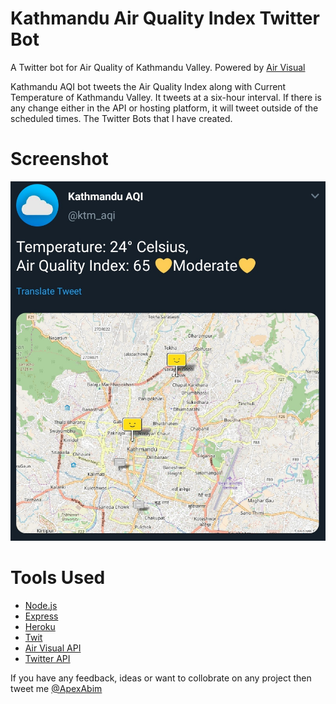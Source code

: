 # Kathmandu Air Quality Index Twitter Bot

A Twitter bot for Air Quality of Kathmandu Valley. Powered by [Air Visual](https://www.iqair.com/air-pollution-data-api)

Kathmandu AQI bot tweets  the Air Quality Index along with Current Temperature of Kathmandu Valley. It tweets at a six-hour interval. If there is any change either in the API or hosting platform, it will tweet outside of the scheduled times.
The Twitter Bots that I have created.
  
# Screenshot
 
 ![](ktm_api.jpg)
  
  
# Tools Used
 - [Node.js](https://nodejs.org/en/)
 - [Express](https://expressjs.com/)
 - [Heroku](https://www.heroku.com/)
 - [Twit](https://github.com/ttezel/twit)
 - [Air Visual API](https://airvisual.com/api/documentation)
 - [Twitter API](https://developer.twitter.com/en/docs)
  
  
 If you have any feedback, ideas or want to collobrate on any project then tweet me [@ApexAbim](https://twitter.com/ApexAbim)
